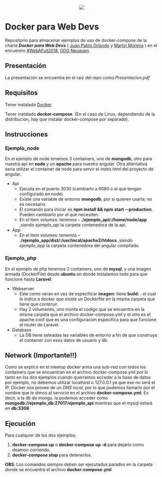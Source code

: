 <p align="center">
<img src="http://codetry.io/img/codetry-gdg.png">
</p>


# Docker para Web Devs

Repositorio para almacenar ejemplos de uso de docker-compose de la charla _**Docker para Web Devs**_ (  [Juan Pablo Orlando](https://github.com/JuampiOrlando) y [Martin Moreira](https://github.com/morexlt) ) en el encuentro [#WebAFull2018](https://www.meetup.com/es-ES/gdgneuquen/events/247507837/), [GDG Neuquen](https://www.meetup.com/gdgneuquen/?_locale=es-ES). 

## Presentación

La presentación se encuentra en el raiz del repo como _Presentacion.pdf_

## Requisitos

Tener instalado [Docker](https://docs.docker.com/install/).

Tener instalado **docker-compose**. (En el caso de Linux, dependiendo de la distribucion, hay que instalar docker-compose por separado).

## Instrucciones

### Ejemplo_node

En el ejemplo de node tenemos 3 containers, uno de **mongodb**, otro para nuestra api en **node** y un **apache** para nuestro angular. Otra alternativa seria utilizar el container de node para servir el _index.html_ del proyecto de angular.
* Api
  * Ejecuta en el puerto 3030 (cambiarlo a 8080 o al que tengan configurado en node)
  * Existe una variable de entorno **mongodb**, por si quieren usarla; no es necesario.
  * El comando para iniciar es **npm install && npm start --production**. Pueden cambiarlo por el que necesiten.
  * En el item _volumes_: tenemos **- ./ejemplo_api/:/home/node/app** ,siendo _ejemplo_api_ la carpeta contenedora de la api.
* App
  * En el item volumes: tenemos **- ./ejemplo_app/dist/:/usr/local/apache2/htdocs** ,siendo _ejemplo_app_ la carpeta contenedora del angular compilado.

### Ejemplo_php

En el ejemplo de php tenemos 2 containers, uno de **mysql**, y una imagen armada (DockerFile) desde **ubuntu** en donde instalamos todo para que funcione hasta **Laravel**.
* Webserver
  * Este como veran en vez de especificar **imagen:** tiene **build: .** el cual le indica a docker que existe un Dockerfile en la misma carpeta que tiene que construir.
  * Hay 2 volumenes, uno monta el codigo que se encuentra en la misma carpeta que el archivo docker-compose.yml y el otro es el apache.conf que es una configuracion especifica para que funcione el router de Laravel.
* Database
  * La DB tiene seteadas las variables de entorno a fin de que construya el container con esos datos de usuario y db.

## Network (Importante!!)

Como se explicó en el meetup docker arma una sub-red con todos los containers que se encuentran en el archivo docker-compose.yml por lo tanto en los dos ejemplos cuando querramos acceder a la base de datos por ejemplo, no debemos utilizar localhost o 127.0.0.1 ya que ese no será el IP. Docker nos provee de un _DNS local_, por lo que podemos llamarlo por el nombre que le dimos al servicio en el archivo **docker-compose.yml**. Es decir, a la db de mongo, la podemos acceder como **mongodb://ejemplo_db:27017/ejemplo_api** mientras que el mysql estará en **db:3306**

## Ejecución

Para cualquier de los dos ejemplos: 
1. **docker-compose up** o **docker-compose up -d** para dejarlo como deamon corriendo.
2. **docker-compose stop** para detenerlos. 

**OBS**: Los comandos siempre deben ser ejecutados parados en la carpeta donde se encuentra el archivo **docker-compose.yml**
